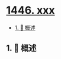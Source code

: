 # [1446. xxx](https://github.com/Tdahuyou/TNotes.leetcode/tree/main/notes/1446.%20xxx)

<!-- region:toc -->

- [1. 📝 概述](#1--概述)

<!-- endregion:toc -->

## 1. 📝 概述
